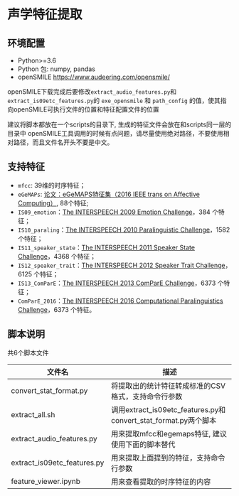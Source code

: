 # 声学特征提取

## 环境配置

* Python>=3.6
* Python 包: numpy, pandas
* openSMILE https://www.audeering.com/opensmile/

openSMILE下载完成后要修改`extract_audio_features.py`和`extract_is09etc_features.py`的
`exe_opensmile` 和 `path_config` 的值，使其指向openSMILE可执行文件的位置和特征配置文件的位置

建议将脚本都放在一个scripts的目录下, 生成的特征文件会放在和scripts同一层的目录中
openSMILE工具调用的时候有点问题，请尽量使用绝对路径，不要使用相对路径，而且文件名开头不要是中文。


## 支持特征

- `mfcc`: 39维的时序特征；
- `eGeMAPs`: [论文：eGeMAPS特征集（2016 IEEE trans on Affective Computing）](https://ieeexplore.ieee.org/stamp/stamp.jsp?tp=&arnumber=7160715), 88个特征;
- `IS09_emotion`：[The INTERSPEECH 2009 Emotion Challenge](http://mediatum.ub.tum.de/doc/980035/292947.pdf)，384 个特征；
- `IS10_paraling`：[The INTERSPEECH 2010 Paralinguistic Challenge](https://sail.usc.edu/publications/files/schuller2010_interspeech.pdf)，1582 个特征；
- `IS11_speaker_state`：[The INTERSPEECH 2011 Speaker State Challenge](https://www.phonetik.uni-muenchen.de/forschung/publikationen/Schuller-IS2011.pdf)，4368 个特征；
- `IS12_speaker_trait`：[The INTERSPEECH 2012 Speaker Trait Challenge](http://www5.informatik.uni-erlangen.de/Forschung/Publikationen/2012/Schuller12-TI2.pdf)，6125 个特征；
- `IS13_ComParE`：[The INTERSPEECH 2013 ComParE Challenge](http://www.dcs.gla.ac.uk/~vincia/papers/compare.pdf)，6373 个特征；
- `ComParE_2016`：[The INTERSPEECH 2016 Computational Paralinguistics Challenge](http://www.tangsoo.de/documents/Publications/Schuller16-TI2.pdf)，6373 个特征。


## 脚本说明

共6个脚本文件

| 文件名                        | 描述                                               |
|     ---                       | ---                                                |
| convert_stat_format.py        | 将提取出的统计特征转成标准的CSV格式，支持命令行参数     |
| extract_all.sh                | 调用extract_is09etc_features.py和convert_stat_format.py两个脚本   |
| extract_audio_features.py     | 用来提取mfcc和egemaps特征, 建议使用下面的脚本替代     |
| extract_is09etc_features.py   | 用来提取上面提到的特征，支持命令行参数   |
| feature_viewer.ipynb          | 用来查看提取的时序特征的内容     |
